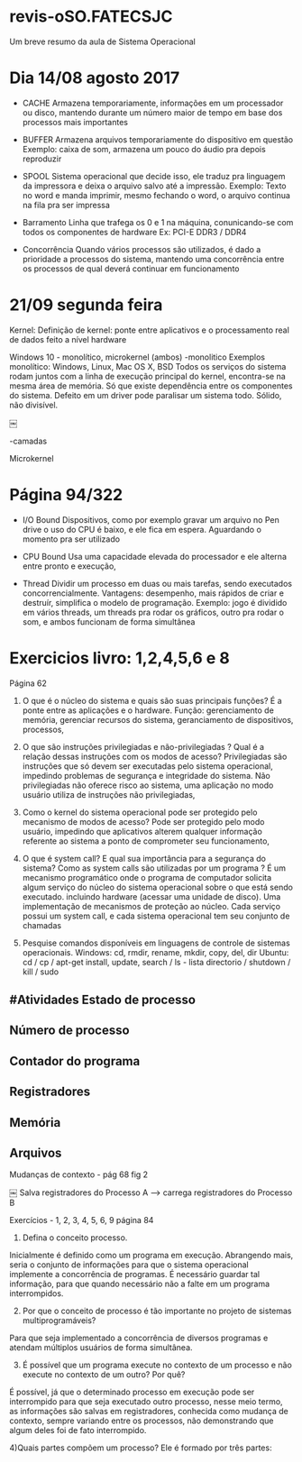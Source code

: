 # revis-oSO.FATECSJC
Um breve resumo da aula de Sistema Operacional

# Dia 14/08 agosto 2017
* CACHE
Armazena temporariamente, informações em um processador ou disco, mantendo durante um número maior de tempo em base dos processos mais importantes



* BUFFER
Armazena arquivos temporariamente do dispositivo em questão
Exemplo: caixa de som, armazena um pouco do áudio pra depois reproduzir 

* SPOOL
Sistema operacional que decide isso, ele traduz pra linguagem da impressora e deixa o arquivo salvo até a impressão.
Exemplo: Texto no word e manda imprimir, mesmo fechando o word, o arquivo continua na fila pra ser impressa 

* Barramento
Linha que trafega os 0 e 1 na máquina, conunicando-se com todos os componentes de hardware 
Ex: PCI-E
DDR3 / DDR4 

* Concorrência
Quando vários processos são utilizados, é dado a prioridade a processos do sistema, mantendo uma concorrência entre os processos de qual deverá continuar em funcionamento





# 21/09 segunda feira 

Kernel:
Definição de kernel: ponte entre aplicativos e o processamento real de dados feito a nível hardware

Windows 10 - monolítico, microkernel (ambos) 
-monolitico
Exemplos monolítico: Windows, Linux, Mac OS X, BSD
Todos os serviços do sistema rodam juntos com a linha de execução principal do kernel, encontra-se na mesma área de memória. Só que existe dependência entre os componentes do sistema. Defeito em um driver pode paralisar um sistema todo. Sólido, não divisível.

￼



-camadas

Microkernel






# Página 94/322

* I/O Bound
Dispositivos, como por exemplo gravar um arquivo no Pen drive o uso do CPU é baixo, e ele fica em espera. Aguardando o momento pra ser utilizado

* CPU Bound
Usa uma capacidade elevada do processador e ele alterna entre pronto e execução, 

* Thread
Dividir um processo em duas ou mais tarefas, sendo executados concorrencialmente. 
Vantagens: desempenho, mais rápidos de criar e destruír, simplifica o modelo de programação.
 Exemplo: jogo é dividido em vários threads, um threads pra rodar os gráficos, outro pra rodar o som, e ambos funcionam de forma simultânea



# Exercicios livro: 1,2,4,5,6 e 8
Página 62
1) O que é o núcleo do sistema e quais são suas principais funções?
É a ponte entre as aplicações e o hardware. Função: gerenciamento de memória, gerenciar recursos do sistema, geranciamento de dispositivos, processos, 
2) O que são instruções privilegiadas e não-privilegiadas ? Qual é a relação dessas instruções com os modos de acesso?
 Privilegiadas são instruções que só devem ser executadas pelo sistema operacional, impedindo problemas de segurança e integridade do sistema. Não privilegiadas não oferece risco ao sistema, uma aplicação no modo usuário utiliza de instruções não privilegiadas, 

4) Como o kernel do sistema operacional pode ser protegido pelo mecanismo de modos de acesso?
Pode ser protegido pelo modo usuário, impedindo que aplicativos alterem qualquer informação referente ao sistema a ponto de comprometer seu funcionamento,

6) O que é system call? E qual sua importância para a segurança do sistema? Como as system calls são utilizadas por um programa ?
É um mecanismo programático onde o programa de computador solicita algum serviço do núcleo do sistema operacional sobre o que está sendo executado. incluindo hardware (acessar uma unidade de disco). Uma implementação de mecanismos de proteção ao núcleo. Cada serviço possui um system call, e cada sistema operacional tem seu conjunto de chamadas 

8) Pesquise comandos disponíveis em linguagens de controle de sistemas operacionais.
 Windows: cd, rmdir, rename, mkdir, copy, del, dir
 Ubuntu: cd / cp / apt-get install, update, search / ls - lista directorio / shutdown / kill / sudo
 


#Atividades
Estado de processo
-----------------
Número de processo
------------------
Contador do programa
-------------------
Registradores
--------------------
Memória
---------------------
Arquivos
----------------------

Mudanças de contexto - pág 68 fig 2

￼
Salva registradores do Processo A --> carrega registradores do Processo B


Exercícios - 1, 2, 3, 4, 5, 6, 9 página 84
1) Defina o conceito processo.

Inicialmente é definido como um programa em execução. Abrangendo mais, seria o conjunto de informações para que o sistema operacional implemente a concorrência de programas. É necessário guardar tal informação, para que quando necessário não a falte em um programa interrompidos.

2) Por que o conceito de processo é tão importante no projeto de sistemas multiprogramáveis?

Para que seja implementado a concorrência de diversos programas e atendam múltiplos usuários de forma simultânea.


3) É possível que um programa execute no contexto de um processo e não execute no contexto de um outro? Por quê?

É possível, já que o determinado processo em execução pode ser interrompido para que seja executado outro processo, nesse meio termo, as informações são salvas em registradores, conhecida como mudança de contexto, sempre variando entre os processos, não demonstrando que algum deles foi de fato interrompido.




4)Quais partes compõem um processo? 
 Ele é formado por três partes:

